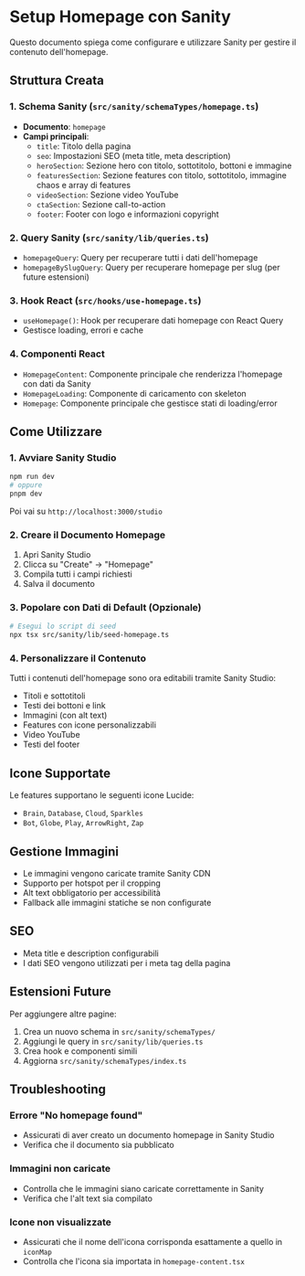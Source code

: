 # Setup Homepage con Sanity

Questo documento spiega come configurare e utilizzare Sanity per gestire il contenuto dell'homepage.

## Struttura Creata

### 1. Schema Sanity (`src/sanity/schemaTypes/homepage.ts`)
- **Documento**: `homepage`
- **Campi principali**:
  - `title`: Titolo della pagina
  - `seo`: Impostazioni SEO (meta title, meta description)
  - `heroSection`: Sezione hero con titolo, sottotitolo, bottoni e immagine
  - `featuresSection`: Sezione features con titolo, sottotitolo, immagine chaos e array di features
  - `videoSection`: Sezione video YouTube
  - `ctaSection`: Sezione call-to-action
  - `footer`: Footer con logo e informazioni copyright

### 2. Query Sanity (`src/sanity/lib/queries.ts`)
- `homepageQuery`: Query per recuperare tutti i dati dell'homepage
- `homepageBySlugQuery`: Query per recuperare homepage per slug (per future estensioni)

### 3. Hook React (`src/hooks/use-homepage.ts`)
- `useHomepage()`: Hook per recuperare dati homepage con React Query
- Gestisce loading, errori e cache

### 4. Componenti React
- `HomepageContent`: Componente principale che renderizza l'homepage con dati da Sanity
- `HomepageLoading`: Componente di caricamento con skeleton
- `Homepage`: Componente principale che gestisce stati di loading/error

## Come Utilizzare

### 1. Avviare Sanity Studio
```bash
npm run dev
# oppure
pnpm dev
```
Poi vai su `http://localhost:3000/studio`

### 2. Creare il Documento Homepage
1. Apri Sanity Studio
2. Clicca su "Create" → "Homepage"
3. Compila tutti i campi richiesti
4. Salva il documento

### 3. Popolare con Dati di Default (Opzionale)
```bash
# Esegui lo script di seed
npx tsx src/sanity/lib/seed-homepage.ts
```

### 4. Personalizzare il Contenuto
Tutti i contenuti dell'homepage sono ora editabili tramite Sanity Studio:
- Titoli e sottotitoli
- Testi dei bottoni e link
- Immagini (con alt text)
- Features con icone personalizzabili
- Video YouTube
- Testi del footer

## Icone Supportate

Le features supportano le seguenti icone Lucide:
- `Brain`, `Database`, `Cloud`, `Sparkles`
- `Bot`, `Globe`, `Play`, `ArrowRight`, `Zap`

## Gestione Immagini

- Le immagini vengono caricate tramite Sanity CDN
- Supporto per hotspot per il cropping
- Alt text obbligatorio per accessibilità
- Fallback alle immagini statiche se non configurate

## SEO

- Meta title e description configurabili
- I dati SEO vengono utilizzati per i meta tag della pagina

## Estensioni Future

Per aggiungere altre pagine:
1. Crea un nuovo schema in `src/sanity/schemaTypes/`
2. Aggiungi le query in `src/sanity/lib/queries.ts`
3. Crea hook e componenti simili
4. Aggiorna `src/sanity/schemaTypes/index.ts`

## Troubleshooting

### Errore "No homepage found"
- Assicurati di aver creato un documento homepage in Sanity Studio
- Verifica che il documento sia pubblicato

### Immagini non caricate
- Controlla che le immagini siano caricate correttamente in Sanity
- Verifica che l'alt text sia compilato

### Icone non visualizzate
- Assicurati che il nome dell'icona corrisponda esattamente a quello in `iconMap`
- Controlla che l'icona sia importata in `homepage-content.tsx`


